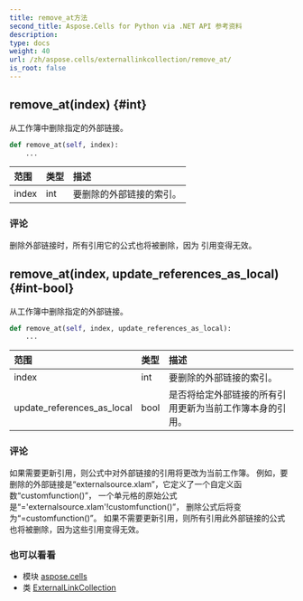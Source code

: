 ```yaml
---
title: remove_at方法
second_title: Aspose.Cells for Python via .NET API 参考资料
description:
type: docs
weight: 40
url: /zh/aspose.cells/externallinkcollection/remove_at/
is_root: false
---
```

##  remove_at(index) {#int}
从工作簿中删除指定的外部链接。



```python
def remove_at(self, index):
    ...
```


|范围|类型|描述|
| :- | :- | :- |
| index | int |要删除的外部链接的索引。|
### 评论

删除外部链接时，所有引用它的公式也将被删除，因为
引用变得无效。

##  remove_at(index, update_references_as_local) {#int-bool}
从工作簿中删除指定的外部链接。



```python
def remove_at(self, index, update_references_as_local):
    ...
```


|范围|类型|描述|
| :- | :- | :- |
| index | int |要删除的外部链接的索引。|
| update_references_as_local | bool |是否将给定外部链接的所有引用更新为当前工作簿本身的引用。|
### 评论

如果需要更新引用，则公式中对外部链接的引用将更改为当前工作簿。
例如，要删除的外部链接是“externalsource.xlam”，它定义了一个自定义函数“customfunction()”，
一个单元格的原始公式是“='externalsource.xlam'!customfunction()”，
删除公式后将变为“=customfunction()”。
如果不需要更新引用，则所有引用此外部链接的公式
也将被删除，因为这些引用变得无效。


### 也可以看看
* 模块 [aspose.cells](../../)
* 类 [ExternalLinkCollection](/cells/python-net/zh/aspose.cells/externallinkcollection)
